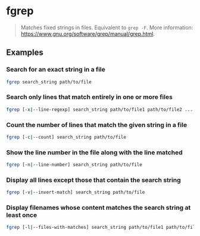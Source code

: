 # fgrep

> Matches fixed strings in files. Equivalent to `grep -F`. More information: <https://www.gnu.org/software/grep/manual/grep.html>.

## Examples

### Search for an exact string in a file

```bash
fgrep search_string path/to/file
```

### Search only lines that match entirely in one or more files

```bash
fgrep [-x|--line-regexp] search_string path/to/file1 path/to/file2 ...
```

### Count the number of lines that match the given string in a file

```bash
fgrep [-c|--count] search_string path/to/file
```

### Show the line number in the file along with the line matched

```bash
fgrep [-n|--line-number] search_string path/to/file
```

### Display all lines except those that contain the search string

```bash
fgrep [-v|--invert-match] search_string path/to/file
```

### Display filenames whose content matches the search string at least once

```bash
fgrep [-l|--files-with-matches] search_string path/to/file1 path/to/file2 ...
```
